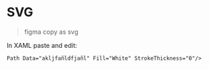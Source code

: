 # SVG

>figma copy as svg

In XAML paste and edit:

```xml
Path Data="akljfañldfjañl" Fill="White" StrokeThickness="0"/>
```
